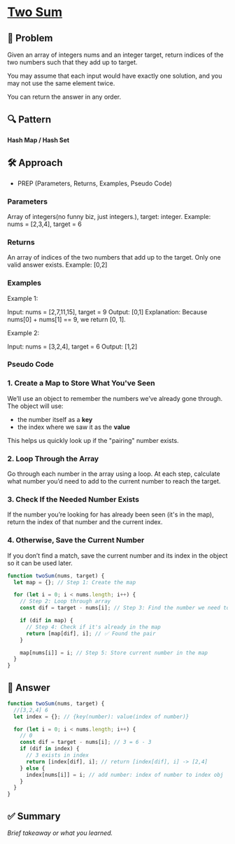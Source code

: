 # [Two Sum](https://leetcode.com/problems/two-sum/)

## 🧩 Problem

Given an array of integers nums and an integer target, return indices of the two numbers such that they add up to target.

You may assume that each input would have exactly one solution, and you may not use the same element twice.

You can return the answer in any order.

## 🔍 Pattern

**Hash Map / Hash Set**

## 🛠️ Approach

- PREP (Parameters, Returns, Examples, Pseudo Code)

### Parameters

Array of integers(no funny biz, just integers.), target: integer.
Example: nums = [2,3,4], target = 6

### Returns

An array of indices of the two numbers that add up to the target. Only one valid answer exists.
Example: [0,2]

### Examples

Example 1:

Input: nums = [2,7,11,15], target = 9
Output: [0,1]
Explanation: Because nums[0] + nums[1] == 9, we return [0, 1].

Example 2:

Input: nums = [3,2,4], target = 6
Output: [1,2]

### Pseudo Code

### 1. Create a Map to Store What You've Seen

We’ll use an object to remember the numbers we’ve already gone through. The object will use:

- the number itself as a **key**
- the index where we saw it as the **value**

This helps us quickly look up if the "pairing" number exists.

### 2. Loop Through the Array

Go through each number in the array using a loop. At each step, calculate what number you’d need to add to the current number to reach the target.

### 3. Check If the Needed Number Exists

If the number you’re looking for has already been seen (it's in the map), return the index of that number and the current index.

### 4. Otherwise, Save the Current Number

If you don’t find a match, save the current number and its index in the object so it can be used later.

```js
function twoSum(nums, target) {
  let map = {}; // Step 1: Create the map

  for (let i = 0; i < nums.length; i++) {
    // Step 2: Loop through array
    const dif = target - nums[i]; // Step 3: Find the number we need to hit target

    if (dif in map) {
      // Step 4: Check if it's already in the map
      return [map[dif], i]; // ✅ Found the pair
    }

    map[nums[i]] = i; // Step 5: Store current number in the map
  }
}
```

## 💪 Answer

```js
function twoSum(nums, target) {
  //[3,2,4] 6
  let index = {}; // {key(number): value(index of number)}

  for (let i = 0; i < nums.length; i++) {
    // 0
    const dif = target - nums[i]; // 3 = 6 - 3
    if (dif in index) {
      // 3 exists in index
      return [index[dif], i]; // return [index[dif], i] -> [2,4]
    } else {
      index[nums[i]] = i; // add number: index of number to index obj
    }
  }
}
```

## ✅ Summary

_Brief takeaway or what you learned._
